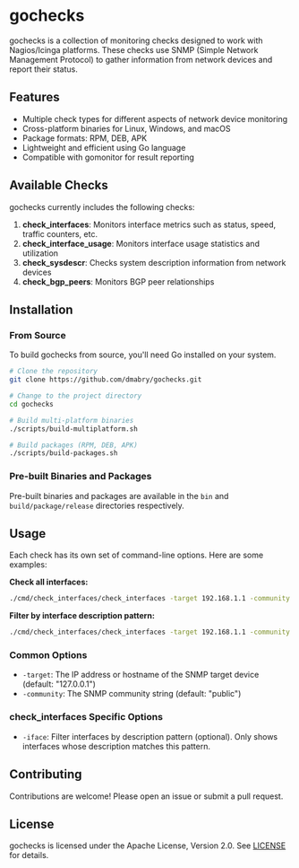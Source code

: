 

# gochecks

gochecks is a collection of monitoring checks designed to work with Nagios/Icinga platforms. These checks use SNMP (Simple Network Management Protocol) to gather information from network devices and report their status.

## Features

- Multiple check types for different aspects of network device monitoring
- Cross-platform binaries for Linux, Windows, and macOS
- Package formats: RPM, DEB, APK
- Lightweight and efficient using Go language
- Compatible with gomonitor for result reporting

## Available Checks

gochecks currently includes the following checks:

1. **check_interfaces**: Monitors interface metrics such as status, speed, traffic counters, etc.
2. **check_interface_usage**: Monitors interface usage statistics and utilization
3. **check_sysdescr**: Checks system description information from network devices
4. **check_bgp_peers**: Monitors BGP peer relationships

## Installation

### From Source

To build gochecks from source, you'll need Go installed on your system.

```bash
# Clone the repository
git clone https://github.com/dmabry/gochecks.git

# Change to the project directory
cd gochecks

# Build multi-platform binaries
./scripts/build-multiplatform.sh

# Build packages (RPM, DEB, APK)
./scripts/build-packages.sh
```

### Pre-built Binaries and Packages

Pre-built binaries and packages are available in the `bin` and `build/package/release` directories respectively.

## Usage

Each check has its own set of command-line options. Here are some examples:

**Check all interfaces:**

```bash
./cmd/check_interfaces/check_interfaces -target 192.168.1.1 -community public
```

**Filter by interface description pattern:**

```bash
./cmd/check_interfaces/check_interfaces -target 192.168.1.1 -community public -iface "GigabitEthernet"
```

### Common Options

- `-target`: The IP address or hostname of the SNMP target device (default: "127.0.0.1")
- `-community`: The SNMP community string (default: "public")

### check_interfaces Specific Options

- `-iface`: Filter interfaces by description pattern (optional). Only shows interfaces whose description matches this pattern.

## Contributing

Contributions are welcome! Please open an issue or submit a pull request.

## License

gochecks is licensed under the Apache License, Version 2.0. See [LICENSE](LICENSE) for details.
